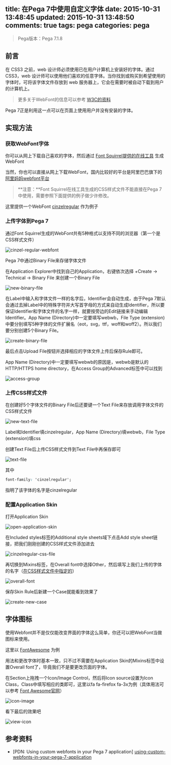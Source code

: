title:  在Pega 7中使用自定义字体
date: 2015-10-31 13:48:45
updated: 2015-10-31 13:48:50
comments: true
tags: pega
categories: pega
---

> Pega版本：Pega 7.1.8

## 前言

在 CSS3 之前，web 设计师必须使用已在用户计算机上安装好的字体。通过 CSS3，web 设计师可以使用他们喜欢的任意字体。当你找到或购买到希望使用的字体时，可将该字体文件存放到 web 服务器上，它会在需要时被自动下载到用户的计算机上。

> 更多关于WebFont的信息可以参考 [W3C的资料](http://www.w3school.com.cn/css3/css3_font.asp "CSS3 字体")

Pega 7正是利用这一点可以在页面上使用用户并没有安装的字体。

## 实现方法

### 获取WebFont字体

你可以从网上下载自己喜欢的字体，然后通过 [Font Squirrel提供的在线工具](http://www.fontsquirrel.com/tools/webfont-generator "Webfont Generator") 生成WebFont

当然，你也可以直接从网上下载WebFont，国内比较好的平台是阿里巴巴旗下的 [阿里妈妈webfont平台](http://www.iconfont.cn/webfont)

> **注意：**Font Squirrel在线工具生成的CSS样式文件不能直接在Pega 7中使用，需要参照下面提供的例子做少许修改。

这里提供一个WebFont [cinzelregular](cinzel-regular-webfont.zip "cinzelregular") 作为例子

### 上传字体到Pega 7

通过Font Squirrel生成的WebFont共有5种格式以支持不同的浏览器（第一个是CSS样式文件）

![cinzel-regular-webfont](cinzel-regular-webfont.png)

Pega 7中通过Binary File来存储字体文件

在Application Explorer中找到自己的Application，右键依次选择 +Create -> Technical -> Binary File 来创建一个Binary File

![new-binary-file](new-binary-file.png)

在Label中输入和字体文件一样的名字后，Identifier会自动生成，由于Pega 7默认会通过去掉Label中的特殊字符并大写首字母的方式来自动生成Identifier，所以要保证Identifier和字体文件的名字一样，就要按旁边的Edit链接来手动编辑Identifier。App Name (Directory)中一定要填写webwb，File Type (extension)中要分别填写5种字体的文件扩展名（eot，svg，ttf，woff和woff2）。所以我们要分别创建5个Binary File。

![create-binary-file](create-binary-file.png)

最后点击Upload File按钮并选择相应的字体文件上传后保存Rule即可。

App Name (Directory)中一定要填写webwb的原因是，webwb是默认的HTTP/HTTPS home directory，在Access Group的Advanced标签中可以找到

![access-group](access-group.png)

### 上传CSS样式文件

在创建好5个字体文件的Binary File后还要键一个Text File来存放调用字体文件的CSS样式文件

![new-text-file](new-text-file.png)

Label和Identifier填cinzelregular，App Name (Directory)填webwb，File Type (extension)填css

创建Text File后上传CSS样式文件到Text File中再保存即可

<a name="font-name"></a>

![text-file](text-file.png)

其中

```CSS
font-family: 'cinzelregular';
```

指明了该字体的名字是cinzelregular

### 配置Application Skin

打开Application Skin

![open-application-skin](open-application-skin.png)

在Included styles标签的Additional style sheets域下点击Add style sheet链接，把我们刚刚创建的CSS样式文件添加进去

![cinzelregular-css-file](cinzelregular-css-file.png)

再切换到Mixins标签，在Overall font中选择Other，然后填写上我们上传的字体的名字（[在CSS样式文件中指定的](#font-name)）

![overall-font](overall-font.png)

保存Skin Rule后新建一个Case就能看到效果了

![create-new-case](create-new-case.png)

## 字体图标

使用Webfont并不是仅仅能改变界面的字体这么简单，你还可以把WebFont当做图标来使用。

这里以 [FontAwesome](FontAwesome.zip) 为例

用法和更改字体时基本一致，只不过不需要在Application Skin的Mixins标签中设置Overall font了，毕竟我们不是要更改页面的字体。

在Section上拖拽一个Icon/Image Control，然后将Icon source设置为Icon Class，Class中填写相应的类即可，这里以fa fa-firefox fa-3x为例（具体用法可以参考 [Font Awesome官网](http://fontawesome.io/ "Font Awesome官网")）

![icon-image](icon-image.png)

看下最后的效果吧

![view-icon](view-icon.png)

## 参考资料
* [PDN: Using custom webfonts in your Pega 7 application] [using-custom-webfonts-in-your-pega-7-application]

[using-custom-webfonts-in-your-pega-7-application]: https://pdn.pega.com/pegatube/using-custom-webfonts-in-your-pega-7-application "Using custom webfonts in your Pega 7 application"
